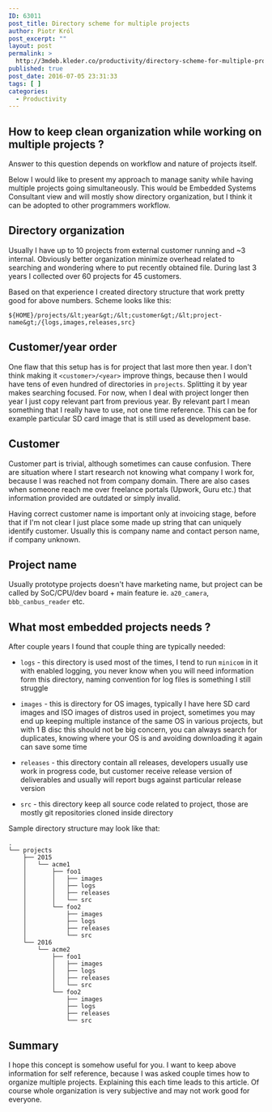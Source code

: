 ```yaml
---
ID: 63011
post_title: Directory scheme for multiple projects
author: Piotr Król
post_excerpt: ""
layout: post
permalink: >
  http://3mdeb.kleder.co/productivity/directory-scheme-for-multiple-projects-2/
published: true
post_date: 2016-07-05 23:31:33
tags: [ ]
categories:
  - Productivity
---
```

How to keep clean organization while working on multiple projects ?
-------------------------------------------------------------------

Answer to this question depends on workflow and nature of projects itself.

Below I would like to present my approach to manage sanity while having
multiple projects going simultaneously. This would be Embedded Systems
Consultant view and will mostly show directory organization, but I think it can
be adopted to other programmers workflow.

Directory organization
----------------------

Usually I have up to 10 projects from external customer running and ~3
internal. Obviously better organization minimize overhead related to searching
and wondering where to put recently obtained file. During last 3 years I
collected over 60 projects for 45 customers.

Based on that experience I created directory structure that work pretty good
for above numbers. Scheme looks like this:

```
${HOME}/projects/&lt;year&gt;/&lt;customer&gt;/&lt;project-name&gt;/{logs,images,releases,src}
```


## Customer/year order

One flaw that this setup has is for project that last more then year. I don't
think making it `<customer>/<year>` improve things, because then I would have
tens of even hundred of directories in `projects`. Splitting it by year makes
searching focused. For now, when I deal with project longer then year I just
copy relevant part from previous year. By relevant part I mean something that I
really have to use, not one time reference. This can be for example particular
SD card image that is still used as development base.

## Customer

Customer part is trivial, although sometimes can cause confusion. There are
situation where I start research not knowing what company I work for, because I
was reached not from company domain. There are also cases when someone reach me
over freelance portals (Upwork, Guru etc.) that information provided are
outdated or simply invalid.

Having correct customer name is important only at invoicing stage, before that
if I'm not clear I just place some made up string that can uniquely identify
customer. Usually this is company name and contact person name, if company
unknown.

## Project name

Usually prototype projects doesn't have marketing name, but project can be
called by SoC/CPU/dev board + main feature ie. `a20_camera`, `bbb_canbus_reader`
etc.

What most embedded projects needs ?
-----------------------------------

After couple years I found that couple thing are typically needed:

* `logs` - this directory is used most of the times, I tend to run `minicom` in
  it with enabled logging, you never know when you will need information form
  this directory, naming convention for log files is something I still struggle

* `images` - this is directory for OS images, typically I have here SD card
  images and ISO images of distros used in project, sometimes you may end up
  keeping multiple instance of the same OS in various projects, but with 1 B
  disc this should not be big concern, you can always search for duplicates,
  knowing where your OS is and avoiding downloading it again can save some time

* `releases` - this directory contain all releases, developers usually use work
  in progress code, but customer receive release version of deliverables and
  usually will report bugs against particular release version

* `src` - this directory keep all source code related to project, those are
  mostly git repositories cloned inside directory

Sample directory structure may look like that:

```
.
└── projects
    ├── 2015
    │   └── acme1
    │       ├── foo1
    │       │   ├── images
    │       │   ├── logs
    │       │   ├── releases
    │       │   └── src
    │       └── foo2
    │           ├── images
    │           ├── logs
    │           ├── releases
    │           └── src
    └── 2016
        └── acme2
            ├── foo1
            │   ├── images
            │   ├── logs
            │   ├── releases
            │   └── src
            └── foo2
                ├── images
                ├── logs
                ├── releases
                └── src
```

Summary
-------

I hope this concept is somehow useful for you. I want to keep above information
for self reference, because I was asked couple times how to organize multiple
projects. Explaining this each time leads to this article. Of course whole
organization is very subjective and may not work good for everyone.